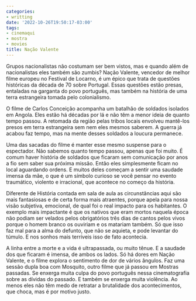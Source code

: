 ```yaml
---
categories:
- writting
date: '2022-10-26T19:50:17-03:00'
tags:
- cinemaqui
- mostra
- movies
title: Nação Valente
---
```


Grupos nacionalistas não costumam ser bem vistos, mas e quando além de nacionalistas eles também são zumbis? Nação Valente, vencedor de melhor filme europeu no Festival de Locarno, é um épico que trata de questões históricas da década de 70 sobre Portugal. Essas questões estão presas, entaladas na garganta do povo português, mas também na história de uma terra estrangeira tomada pelo colonialismo.

O filme de Carlos Conceição acompanha um batalhão de soldados isolados em Angola. Eles estão há décadas por lá e não têm a menor ideia de quanto tempo passou. A retomada da região pelas tribos locais envolveu mantê-los presos em terra estrangeira sem nem eles mesmos saberem. A guerra já acabou faz tempo, mas na mente desses soldados a loucura permanece.

Uma das sacadas do filme é manter esse mesmo suspense para o espectador. Não sabemos quanto tempo passou, apenas que foi muito. É comum haver história de soldados que ficaram sem comunicação por anos a fio sem saber sua próxima missão. Então eles simplesmente ficam no local aguardando ordens. E muitos deles começam a sentir uma saudade imensa da mãe, o que é um símbolo curioso se você pensar no evento traumático, violento e irracional, que acontece no começo da história.

Diferente de História contada em sala de aula as circunstâncias aqui são mais fantasiosas e de certa forma mais atraentes, porque apela para nossa visão subjetiva, emocional, de qual foi o real impacto para os habitantes. O exemplo mais impactante é que os nativos que eram mortos naquela época não podiam ser velados pelos obrigatórios três dias de cantos pelos vivos porque o homem branco os ouviriam e os matariam também. Só que isso faz mal para a alma do defunto, que não se aquieta, e pode levantar do túmulo. E nos sonhos mais terríveis isso de fato acontecia.

A linha entre a morte e a vida é ultrapassada, ou muito tênue. E a saudade dos que ficaram é imensa, de ambos os lados. Só há dores em Nação Valente, e o filme explora o sentimento de dor de vários ângulos. Faz uma sessão dupla boa com Mosquito, outro filme que já passou em Mostras passadas. Se enxerga muita culpa do povo português nessa cinematografia sobre as dívidas do passado. E também se enxerga muita violência. Ao menos eles não têm medo de retratar a brutalidade dos acontecimentos, que choca, mas é por motivo justo.